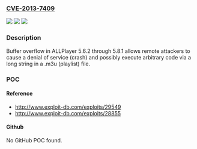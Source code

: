 ### [CVE-2013-7409](https://cve.mitre.org/cgi-bin/cvename.cgi?name=CVE-2013-7409)
![](https://img.shields.io/static/v1?label=Product&message=n%2Fa&color=blue)
![](https://img.shields.io/static/v1?label=Version&message=n%2Fa&color=blue)
![](https://img.shields.io/static/v1?label=Vulnerability&message=n%2Fa&color=brighgreen)

### Description

Buffer overflow in ALLPlayer 5.6.2 through 5.8.1 allows remote attackers to cause a denial of service (crash) and possibly execute arbitrary code via a long string in a .m3u (playlist) file.

### POC

#### Reference
- http://www.exploit-db.com/exploits/29549
- http://www.exploit-db.com/exploits/28855

#### Github
No GitHub POC found.

